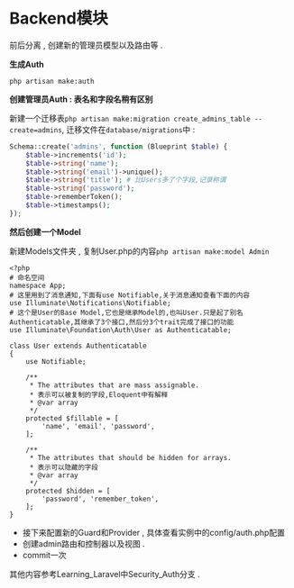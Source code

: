 # Backend模块

前后分离 , 创建新的管理员模型以及路由等 .

**生成Auth**

```
php artisan make:auth
```

**创建管理员Auth : 表名和字段名稍有区别**

新建一个迁移表`php artisan make:migration create_admins_table --create=admins`, 迁移文件在`database/migrations`中 :

```php
Schema::create('admins', function (Blueprint $table) {
    $table->increments('id');
    $table->string('name');
    $table->string('email')->unique();
    $table->string('title'); # 比Users多了个字段,记录称谓
    $table->string('password');
    $table->rememberToken();
    $table->timestamps();
});
```

**然后创建一个Model**

新建Models文件夹 , 复制User.php的内容`php artisan make:model Admin`

```
<?php
# 命名空间
namespace App;
# 这里用到了消息通知,下面有use Notifiable,关于消息通知查看下面的内容
use Illuminate\Notifications\Notifiable;
# 这个是User的Base Model,它也是继承Model的,也叫User.只是起了别名Authenticatable,其继承了3个接口,然后分3个trait完成了接口的功能
use Illuminate\Foundation\Auth\User as Authenticatable;

class User extends Authenticatable
{
    use Notifiable;

    /**
     * The attributes that are mass assignable.
     * 表示可以被复制的字段,Eloquent中有解释
     * @var array
     */
    protected $fillable = [
        'name', 'email', 'password',
    ];

    /**
     * The attributes that should be hidden for arrays.
     * 表示可以隐藏的字段
     * @var array
     */
    protected $hidden = [
        'password', 'remember_token',
    ];
}
```

* 接下来配置新的Guard和Provider , 具体查看实例中的config/auth.php配置
* 创建admin路由和控制器以及视图 . 
* commit一次

其他内容参考Learning\_Laravel中Security\_Auth分支 .

